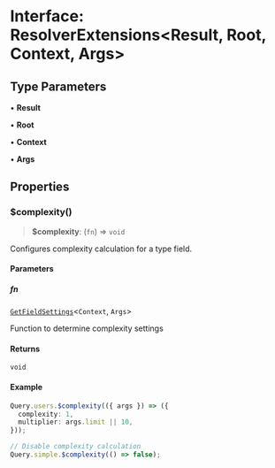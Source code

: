 # Interface: ResolverExtensions\<Result, Root, Context, Args\>

## Type Parameters

• **Result**

• **Root**

• **Context**

• **Args**

## Properties

### $complexity()

> **$complexity**: (`fn`) => `void`

Configures complexity calculation for a type field.

#### Parameters

##### fn

[`GetFieldSettings`](../../../type-aliases/GetFieldSettings.md)\<`Context`, `Args`\>

Function to determine complexity settings

#### Returns

`void`

#### Example

```typescript
Query.users.$complexity(({ args }) => ({
  complexity: 1,
  multiplier: args.limit || 10,
}));

// Disable complexity calculation
Query.simple.$complexity(() => false);
```

